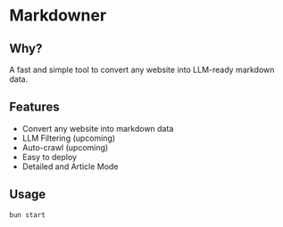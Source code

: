 # Markdowner

## Why?

A fast and simple tool to convert any website into LLM-ready markdown data.

## Features

- Convert any website into markdown data
- LLM Filtering (upcoming)
- Auto-crawl (upcoming)
- Easy to deploy
- Detailed and Article Mode


## Usage

```bash
bun start
```